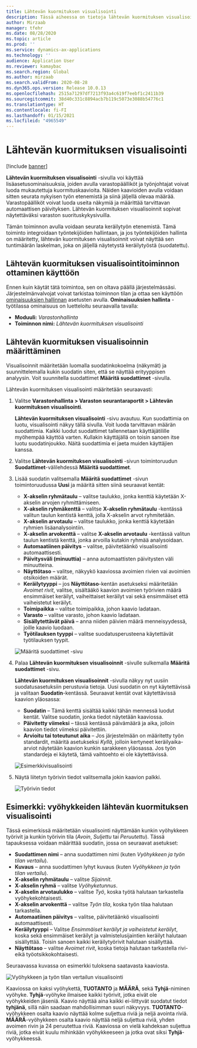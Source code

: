 ```yaml
---
title: Lähtevän kuormituksen visualisointi
description: Tässä aiheessa on tietoja lähtevän kuormituksen visualisoinnista. Varastopäälliköt ja työnjohtajat voivat luoda tällä toiminnolla mukautettuja kuormituskaavioita, joilla voidaan seurata nykyisen työn edistymistä ja jäljellä olevia summia. Varastopäälliköt voivat luoda useita näkymiä ja määrittää tarvittavan automaattisen päivityksen.
author: Mirzaab
manager: tfehr
ms.date: 08/28/2020
ms.topic: article
ms.prod: ''
ms.service: dynamics-ax-applications
ms.technology: ''
audience: Application User
ms.reviewer: kamaybac
ms.search.region: Global
ms.author: mirzaab
ms.search.validFrom: 2020-08-28
ms.dyn365.ops.version: Release 10.0.13
ms.openlocfilehash: 2515a71297df7213f93a4c619f7eebf1c2411b39
ms.sourcegitcommit: 38d40c331c8894acb7b119c5073e3088b54776c1
ms.translationtype: HT
ms.contentlocale: fi-FI
ms.lasthandoff: 01/15/2021
ms.locfileid: "4965549"
---
```

# <a name="outbound-workload-visualization"></a>Lähtevän kuormituksen visualisointi

[!include [banner](../includes/banner.md)]

**Lähtevän kuormituksen visualisointi** -sivulla voi käyttää lisäasetusominaisuuksia, joiden avulla varastopäälliköt ja työnjohtajat voivat luoda mukautettuja kuormituskaavioita. Näiden kaavioiden avulla voidaan sitten seurata nykyisen työn etenemistä ja siinä jäljellä olevaa määrää. Varastopäälliköt voivat luoda useita näkymiä ja määrittää tarvittavan automaattisen päivityksen. Lähtevän kuormituksen visualisoinnit sopivat näytettäväksi varaston suorituskykysivuilla.

Tämän toiminnon avulla voidaan seurata keräilytyön etenemistä. Tämä toiminto integroidaan työntekijöiden hallintaan, ja jos työntekijöiden hallinta on määritetty, lähtevän kuormituksen visualisoinnit voivat näyttää sen tuntimäärän laskelman, joka on jäljellä näytetystä keräilytyöstä (suodatettu).

## <a name="turn-on-the-outbound-workload-visualization-feature"></a>Lähtevän kuormituksen visualisointitoiminnon ottaminen käyttöön

Ennen kuin käytät tätä toimintoa, sen on oltava päällä järjestelmässäsi. Järjestelmänvalvojat voivat tarkistaa toiminnon tilan ja ottaa sen käyttöön [ominaisuuksien hallinnan](../../fin-ops-core/fin-ops/get-started/feature-management/feature-management-overview.md) asetusten avulla. **Ominaisuuksien hallinta** -työtilassa ominaisuus on luetteloitu seuraavalla tavalla:

- **Moduuli:** *Varastonhallinta*
- **Toiminnon nimi:** *Lähtevän kuormituksen visualisointi*

## <a name="set-up-outbound-workload-visualizations"></a>Lähtevän kuormituksen visualisoinnin määrittäminen

Visualisoinnit määritetään luomalla suodatinkokoelma (näkymät) ja suunnittelemalla kukin suodatin siten, että se näyttää erityyppisen analyysin. Voit suunnitella suodattimet **Määritä suodattimet** -sivulla.

Lähtevän kuormituksen visualisointi määritetään seuraavasti:

1. Valitse **Varastonhallinta \> Varaston seurantaraportit \> Lähtevän kuormituksen visualisointi**.

    **Lähtevän kuormituksen visualisointi** -sivu avautuu. Kun suodattimia on luotu, visualisointi näkyy tällä sivulla. Voit luoda tarvittavan määrän suodattimia. Kaikki luodut suodattimet tallennetaan käyttäjätilille myöhempää käyttöä varten. Kullakin käyttäjällä on toisin sanoen itse luotu suodatinjoukko. Näitä suodattimia ei jaeta muiden käyttäjien kanssa.

1. Valitse **Lähtevän kuormituksen visualisointi** -sivun toimintoruudun **Suodattimet**-välilehdessä **Määritä suodattimet**.
1. Lisää suodatin valitsemalla **Määritä suodattimet** -sivun toimintoruudussa **Uusi** ja määritä sitten siinä seuraavat kentät:

    - **X-akselin ryhmätaulu** – valitse taulukko, jonka kenttiä käytetään X-akselin arvojen ryhmittämiseen.
    - **X-akselin ryhmäkenttä** – valitse **X-akselin ryhmätaulu** -kentässä valitun taulun kentistä kenttä, jolla X-akselin arvot ryhmitetään.
    - **X-akselin arvotaulu** – valitse taulukko, jonka kenttiä käytetään ryhmien lisäanalysointiin.
    - **X-akselin arvokenttä** – valitse **X-akselin arvotaulu** -kentässä valitun taulun kentistä kenttä, jonka arvoilla kutakin ryhmää analysoidaan.
    - **Automaatiinen päivitys** – valitse, päivitetäänkö visualisointi automaattisesti.
    - **Päivitysväli (minuuttia)** – anna automaattisten päivitysten väli minuutteina.
    - **Näyttötaso** – valitse, näkyykö kaaviossa avoimien rivien vai avoimien otsikoiden määrät.
    - **Keräilytyyppi** – jos **Näyttötaso**-kentän asetukseksi määritetään _Avoimet rivit_, valitse, sisältääkö kaavion avoimien työrivien määrä ensimmäiset keräilyt, vaiheittaiset keräilyt vai sekä ensimmäiset että vaiheistetut keräilyt.
    - **Toimipaikka** – valitse toimipaikka, johon kaavio ladataan.
    - **Varasto** – valitse varasto, johon kaavio ladataan.
    - **Sisällytettävät päivä** – anna niiden päivien määrä menneisyydessä, joille kaavio luodaan.
    - **Työtilauksen tyyppi** – valitse suodatusperusteena käytettävät työtilauksen tyypit.

    ![Määritä suodattimet -sivu](media/work-viz-filters-1.png "Määritä suodattimet -sivu")

1. Palaa **Lähtevän kuormituksen visualisoinnit** -sivulle sulkemalla **Määritä suodattimet** -sivu.

    **Lähtevän kuormituksen visualisoinnit** -sivulla näkyy nyt uusiin suodatusasetuksiin perustuvia tietoja. Uusi suodatin on nyt käytettävissä ja valitaan **Suodatin**-kentässä. Seuraavat kentät ovat käytettävissä kaavion yläosassa:

    - **Suodatin** – Tämä kenttä sisältää kaikki tähän mennessä luodut kentät. Valitse suodatin, jonka tiedot näytetään kaaviossa.
    - **Päivitetty viimeksi** – tässä kentässä päivämäärä ja aika, jolloin kaavion tiedot viimeksi päivitettiin.
    - **Arvioitu tai toteutunut aika** – Jos järjestelmään on määritetty työn standardit, määritä asetukseksi *Kyllä*, jolloin kertyneet keräilyaika-arviot näytetään kaavion kunkin sarakkeen yläosassa. Jos työn standardeja ei käytetä, tämä vaihtoehto ei ole käytettävissä.

    ![Esimerkkivisualisointi](media/work-viz-chart.png "Esimerkkivisualisointi")

1. Näytä liitetyn työrivin tiedot valitsemalla jokin kaavion palkki.

    ![Työrivin tiedot](media/work-viz-work-details.png "Työrivin tiedot")

## <a name="example-outbound-workload-visualization-for-zones"></a>Esimerkki: vyöhykkeiden lähtevän kuormituksen visualisointi

Tässä esimerkissä määritetään visualisointi näyttämään kunkin vyöhykkeen työrivit ja kunkin työrivin tila (_Avoin_, _Suljettu_ tai _Peruutettu_). Tässä tapauksessa voidaan määrittää suodatin, jossa on seuraavat asetukset:

- **Suodattimen nimi** – anna suodattimen nimi (kuten _Vyöhykkeen ja työn tilan vertailu_).
- **Kuvaus** – anna suodattimen lyhyt kuvaus (kuten _Vyöhykkeen ja työn tilan vertailu_).
- **X-akselin ryhmätaulu** – valitse _Sijainnit_.
- **X-akselin ryhmä** – valitse _Vyöhyketunnus_.
- **X-akselin arvotaulukko** – valitse _Työ_, koska työtä halutaan tarkastella vyöhykekohtaisesti.
- **X-akselin arvokenttä** – valitse _Työn tila_, koska työn tilaa halutaan tarkastella.
- **Automaatiinen päivitys** – valitse, päivitetäänkö visualisointi automaattisesti.
- **Keräilytyyppi** – Valitse _Ensimmäiset keräilyt ja vaiheistetut keräilyt_, koska sekä ensimmäiset keräilyt ja valmistelusijaintien keräilyt halutaan sisällyttää. Toisin sanoen kaikki keräilytyörivit halutaan sisällyttää.
- **Näyttötaso** – valitse _Avoimet rivit_, koska tietoja halutaan tarkastella rivi- eikä työotsikkokohtaisesti.

Seuraavassa kuvassa on esimerkki tuloksena saatavasta kaaviosta.

![Vyöhykkeen ja työn tilan vertailun visualisointi](media/work-viz-chart.png "Vyöhykkeen ja työn tilan vertailun visualisointi")

Kaaviossa on kaksi vyöhykettä, **TUOTANTO** ja **MÄÄRÄ**, sekä **Tyhjä**-niminen vyöhyke. **Tyhjä**-vyöhyke ilmaisee kaikki työrivit, jotka eivät ole vyöhykkeiden jäseniä. Kaavio näyttää aina kaikki ei-liittyvät suodatut tiedot **tyhjänä**, sillä näin saadaan mahdollisimman suuri näkyvyys. **TUOTANTO**-vyöhykkeen osalta kaavio näyttää kolme suljettua riviä ja neljä avointa riviä. **MÄÄRÄ**-vyöhykkeen osalta kaavio näyttää neljä suljettua riviä, yhden avoimen rivin ja 24 peruutettua riviä. Kaaviossa on vielä kahdeksan suljettua riviä, jotka eivät kuulu mihinkään vyöhykkeeseen ja jotka ovat siksi **Tyhjä**-vyöhykkeessä.
